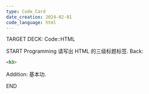 ```yaml
---
type: Code_Card
date_creation: 2024-02-01
code_language: html
---
```


TARGET DECK: Code::HTML

START
Programming
请写出 HTML 的三级标题标签.
Back: 
```html
<h3>
```
Addition: 
基本功.
<!--ID: 1706779345510-->
END